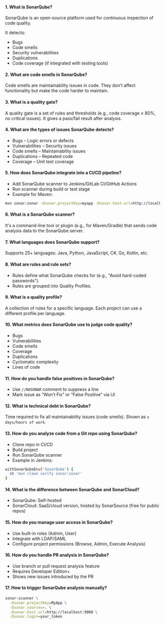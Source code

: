 #### 1. What is SonarQube?
SonarQube is an open-source platform used for continuous inspection of code quality.

It detects:

* Bugs
* Code smells
* Security vulnerabilities
* Duplications
* Code coverage (if integrated with testing tools)

#### 2. What are code smells in SonarQube?
Code smells are maintainability issues in code. They don’t affect functionality but make the code harder to maintain.

#### 3. What is a quality gate?
A quality gate is a set of rules and thresholds (e.g., code coverage ≥ 80%, no critical issues).
It gives a pass/fail result after analysis.

#### 4. What are the types of issues SonarQube detects?

* Bugs – Logic errors or defects
* Vulnerabilities – Security issues
* Code smells – Maintainability issues
* Duplications – Repeated code
* Coverage – Unit test coverage


#### 5. How does SonarQube integrate into a CI/CD pipeline?

* Add SonarQube scanner to Jenkins/GitLab CI/GitHub Actions
* Run scanner during build or test stage
* Example for Maven:

```bash
mvn sonar:sonar -Dsonar.projectKey=myapp -Dsonar.host.url=http://localhost:9000 -Dsonar.login=your_token
```

#### 6. What is a SonarQube scanner?
It's a command-line tool or plugin (e.g., for Maven/Gradle) that sends code analysis data to the SonarQube server.

#### 7. What languages does SonarQube support?
Supports 25+ languages: Java, Python, JavaScript, C#, Go, Kotlin, etc.


#### 8. What are rules and rule sets?

* Rules define what SonarQube checks for (e.g., "Avoid hard-coded passwords").
* Rules are grouped into Quality Profiles.

#### 9. What is a quality profile?
A collection of rules for a specific language.
Each project can use a different profile per language.

#### 10. What metrics does SonarQube use to judge code quality?

* Bugs
* Vulnerabilities
* Code smells
* Coverage
* Duplications
* Cyclomatic complexity
* Lines of code


#### 11. How do you handle false positives in SonarQube?

* Use `//NOSONAR` comment to suppress a line
* Mark issue as “Won’t Fix” or “False Positive” via UI

#### 12. What is technical debt in SonarQube?
Time required to fix all maintainability issues (code smells).
Shown as `x days/hours of work`.

#### 13. How do you analyze code from a Git repo using SonarQube?

* Clone repo in CI/CD
* Build project
* Run SonarQube scanner
* Example in Jenkins:

```bash
withSonarQubeEnv('SonarQube') {
  sh 'mvn clean verify sonar:sonar'
}
```

#### 14. What is the difference between SonarQube and SonarCloud?

* SonarQube: Self-hosted
* SonarCloud: SaaS/cloud version, hosted by SonarSource
  (free for public repos)


#### 15. How do you manage user access in SonarQube?

* Use built-in roles (Admin, User)
* Integrate with LDAP/SAML
* Configure project permissions (Browse, Admin, Execute Analysis)

#### 16. How do you handle PR analysis in SonarQube?

* Use branch or pull request analysis feature
* Requires Developer Edition+
* Shows new issues introduced by the PR


#### 17. How to trigger SonarQube analysis manually?

```bash
sonar-scanner \
  -Dsonar.projectKey=MyApp \
  -Dsonar.sources=. \
  -Dsonar.host.url=http://localhost:9000 \
  -Dsonar.login=your_token
```
